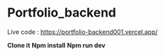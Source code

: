 ﻿# Portfolio_backend
Live code : https://portfolio-backend001.vercel.app/


**Clone it**
**Npm install**
**Npm run dev**
